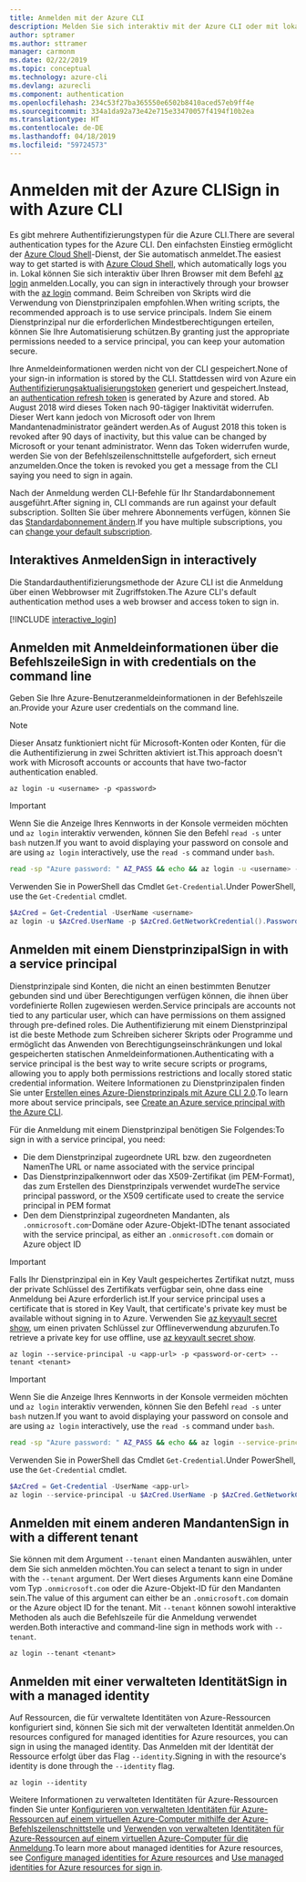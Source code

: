 ```yaml
---
title: Anmelden mit der Azure CLI
description: Melden Sie sich interaktiv mit der Azure CLI oder mit lokalen Anmeldeinformationen an.
author: sptramer
ms.author: sttramer
manager: carmonm
ms.date: 02/22/2019
ms.topic: conceptual
ms.technology: azure-cli
ms.devlang: azurecli
ms.component: authentication
ms.openlocfilehash: 234c53f27ba365550e6502b8410aced57eb9ff4e
ms.sourcegitcommit: 334a1da92a73e42e715e33470057f4194f10b2ea
ms.translationtype: HT
ms.contentlocale: de-DE
ms.lasthandoff: 04/18/2019
ms.locfileid: "59724573"
---
```

# <a name="sign-in-with-azure-cli"></a><span data-ttu-id="fdb48-103">Anmelden mit der Azure CLI</span><span class="sxs-lookup"><span data-stu-id="fdb48-103">Sign in with Azure CLI</span></span> 

<span data-ttu-id="fdb48-104">Es gibt mehrere Authentifizierungstypen für die Azure CLI.</span><span class="sxs-lookup"><span data-stu-id="fdb48-104">There are several authentication types for the Azure CLI.</span></span> <span data-ttu-id="fdb48-105">Den einfachsten Einstieg ermöglicht der [Azure Cloud Shell](/azure/cloud-shell/overview)-Dienst, der Sie automatisch anmeldet.</span><span class="sxs-lookup"><span data-stu-id="fdb48-105">The easiest way to get started is with [Azure Cloud Shell](/azure/cloud-shell/overview), which automatically logs you in.</span></span>
<span data-ttu-id="fdb48-106">Lokal können Sie sich interaktiv über Ihren Browser mit dem Befehl [az login](/cli/azure/reference-index#az-login) anmelden.</span><span class="sxs-lookup"><span data-stu-id="fdb48-106">Locally, you can sign in interactively through your browser with the [az login](/cli/azure/reference-index#az-login) command.</span></span> <span data-ttu-id="fdb48-107">Beim Schreiben von Skripts wird die Verwendung von Dienstprinzipalen empfohlen.</span><span class="sxs-lookup"><span data-stu-id="fdb48-107">When writing scripts, the recommended approach is to use service principals.</span></span> <span data-ttu-id="fdb48-108">Indem Sie einem Dienstprinzipal nur die erforderlichen Mindestberechtigungen erteilen, können Sie Ihre Automatisierung schützen.</span><span class="sxs-lookup"><span data-stu-id="fdb48-108">By granting just the appropriate permissions needed to a service principal, you can keep your automation secure.</span></span>

<span data-ttu-id="fdb48-109">Ihre Anmeldeinformationen werden nicht von der CLI gespeichert.</span><span class="sxs-lookup"><span data-stu-id="fdb48-109">None of your sign-in information is stored by the CLI.</span></span> <span data-ttu-id="fdb48-110">Stattdessen wird von Azure ein [Authentifizierungsaktualisierungstoken](https://docs.microsoft.com/en-us/azure/active-directory/develop/v1-id-and-access-tokens#refresh-tokens) generiert und gespeichert.</span><span class="sxs-lookup"><span data-stu-id="fdb48-110">Instead, an [authentication refresh token](https://docs.microsoft.com/en-us/azure/active-directory/develop/v1-id-and-access-tokens#refresh-tokens) is generated by Azure and stored.</span></span> <span data-ttu-id="fdb48-111">Ab August 2018 wird dieses Token nach 90-tägiger Inaktivität widerrufen. Dieser Wert kann jedoch von Microsoft oder von Ihrem Mandantenadministrator geändert werden.</span><span class="sxs-lookup"><span data-stu-id="fdb48-111">As of August 2018 this token is revoked after 90 days of inactivity, but this value can be changed by Microsoft or your tenant administrator.</span></span> <span data-ttu-id="fdb48-112">Wenn das Token widerrufen wurde, werden Sie von der Befehlszeilenschnittstelle aufgefordert, sich erneut anzumelden.</span><span class="sxs-lookup"><span data-stu-id="fdb48-112">Once the token is revoked you get a message from the CLI saying you need to sign in again.</span></span>

<span data-ttu-id="fdb48-113">Nach der Anmeldung werden CLI-Befehle für Ihr Standardabonnement ausgeführt.</span><span class="sxs-lookup"><span data-stu-id="fdb48-113">After signing in, CLI commands are run against your default subscription.</span></span> <span data-ttu-id="fdb48-114">Sollten Sie über mehrere Abonnements verfügen, können Sie das [Standardabonnement ändern](manage-azure-subscriptions-azure-cli.md).</span><span class="sxs-lookup"><span data-stu-id="fdb48-114">If you have multiple subscriptions, you can [change your default subscription](manage-azure-subscriptions-azure-cli.md).</span></span>

## <a name="sign-in-interactively"></a><span data-ttu-id="fdb48-115">Interaktives Anmelden</span><span class="sxs-lookup"><span data-stu-id="fdb48-115">Sign in interactively</span></span>

<span data-ttu-id="fdb48-116">Die Standardauthentifizierungsmethode der Azure CLI ist die Anmeldung über einen Webbrowser mit Zugriffstoken.</span><span class="sxs-lookup"><span data-stu-id="fdb48-116">The Azure CLI's default authentication method uses a web browser and access token to sign in.</span></span>

[!INCLUDE [interactive_login](includes/interactive-login.md)]

## <a name="sign-in-with-credentials-on-the-command-line"></a><span data-ttu-id="fdb48-117">Anmelden mit Anmeldeinformationen über die Befehlszeile</span><span class="sxs-lookup"><span data-stu-id="fdb48-117">Sign in with credentials on the command line</span></span>

<span data-ttu-id="fdb48-118">Geben Sie Ihre Azure-Benutzeranmeldeinformationen in der Befehlszeile an.</span><span class="sxs-lookup"><span data-stu-id="fdb48-118">Provide your Azure user credentials on the command line.</span></span>

> [!Note]
> <span data-ttu-id="fdb48-119">Dieser Ansatz funktioniert nicht für Microsoft-Konten oder Konten, für die die Authentifizierung in zwei Schritten aktiviert ist.</span><span class="sxs-lookup"><span data-stu-id="fdb48-119">This approach doesn't work with Microsoft accounts or accounts that have two-factor authentication enabled.</span></span>

```azurecli-interactive
az login -u <username> -p <password>
```

> [!IMPORTANT]
> <span data-ttu-id="fdb48-120">Wenn Sie die Anzeige Ihres Kennworts in der Konsole vermeiden möchten und `az login` interaktiv verwenden, können Sie den Befehl `read -s` unter `bash` nutzen.</span><span class="sxs-lookup"><span data-stu-id="fdb48-120">If you want to avoid displaying your password on console and are using `az login` interactively, use the `read -s` command under `bash`.</span></span>
>
> ```bash
> read -sp "Azure password: " AZ_PASS && echo && az login -u <username> -p $AZ_PASS
> ```
>
> <span data-ttu-id="fdb48-121">Verwenden Sie in PowerShell das Cmdlet `Get-Credential`.</span><span class="sxs-lookup"><span data-stu-id="fdb48-121">Under PowerShell, use the `Get-Credential` cmdlet.</span></span>
>
> ```powershell
> $AzCred = Get-Credential -UserName <username>
> az login -u $AzCred.UserName -p $AzCred.GetNetworkCredential().Password
> ```

## <a name="sign-in-with-a-service-principal"></a><span data-ttu-id="fdb48-122">Anmelden mit einem Dienstprinzipal</span><span class="sxs-lookup"><span data-stu-id="fdb48-122">Sign in with a service principal</span></span>

<span data-ttu-id="fdb48-123">Dienstprinzipale sind Konten, die nicht an einen bestimmten Benutzer gebunden sind und über Berechtigungen verfügen können, die ihnen über vordefinierte Rollen zugewiesen werden.</span><span class="sxs-lookup"><span data-stu-id="fdb48-123">Service principals are accounts not tied to any particular user, which can have permissions on them assigned through pre-defined roles.</span></span> <span data-ttu-id="fdb48-124">Die Authentifizierung mit einem Dienstprinzipal ist die beste Methode zum Schreiben sicherer Skripts oder Programme und ermöglicht das Anwenden von Berechtigungseinschränkungen und lokal gespeicherten statischen Anmeldeinformationen.</span><span class="sxs-lookup"><span data-stu-id="fdb48-124">Authenticating with a service principal is the best way to write secure scripts or programs, allowing you to apply both permissions restrictions and locally stored static credential information.</span></span> <span data-ttu-id="fdb48-125">Weitere Informationen zu Dienstprinzipalen finden Sie unter [Erstellen eines Azure-Dienstprinzipals mit Azure CLI 2.0](create-an-azure-service-principal-azure-cli.md).</span><span class="sxs-lookup"><span data-stu-id="fdb48-125">To learn more about service principals, see [Create an Azure service principal with the Azure CLI](create-an-azure-service-principal-azure-cli.md).</span></span>

<span data-ttu-id="fdb48-126">Für die Anmeldung mit einem Dienstprinzipal benötigen Sie Folgendes:</span><span class="sxs-lookup"><span data-stu-id="fdb48-126">To sign in with a service principal, you need:</span></span>

* <span data-ttu-id="fdb48-127">Die dem Dienstprinzipal zugeordnete URL bzw. den zugeordneten Namen</span><span class="sxs-lookup"><span data-stu-id="fdb48-127">The URL or name associated with the service principal</span></span>
* <span data-ttu-id="fdb48-128">Das Dienstprinzipalkennwort oder das X509-Zertifikat (im PEM-Format), das zum Erstellen des Dienstprinzipals verwendet wurde</span><span class="sxs-lookup"><span data-stu-id="fdb48-128">The service principal password, or the X509 certificate used to create the service principal in PEM format</span></span>
* <span data-ttu-id="fdb48-129">Den dem Dienstprinzipal zugeordneten Mandanten, als `.onmicrosoft.com`-Domäne oder Azure-Objekt-ID</span><span class="sxs-lookup"><span data-stu-id="fdb48-129">The tenant associated with the service principal, as either an `.onmicrosoft.com` domain or Azure object ID</span></span>

> [!IMPORTANT]
>
> <span data-ttu-id="fdb48-130">Falls Ihr Dienstprinzipal ein in Key Vault gespeichertes Zertifikat nutzt, muss der private Schlüssel des Zertifikats verfügbar sein, ohne dass eine Anmeldung bei Azure erforderlich ist.</span><span class="sxs-lookup"><span data-stu-id="fdb48-130">If your service principal uses a certificate that is stored in Key Vault, that certificate's private key must be available without signing in to Azure.</span></span> <span data-ttu-id="fdb48-131">Verwenden Sie [az keyvault secret show](/cli/azure/keyvault/secret), um einen privaten Schlüssel zur Offlineverwendung abzurufen.</span><span class="sxs-lookup"><span data-stu-id="fdb48-131">To retrieve a private key for use offline, use [az keyvault secret show](/cli/azure/keyvault/secret).</span></span>

```azurecli-interactive
az login --service-principal -u <app-url> -p <password-or-cert> --tenant <tenant>
```

> [!IMPORTANT]
> <span data-ttu-id="fdb48-132">Wenn Sie die Anzeige Ihres Kennworts in der Konsole vermeiden möchten und `az login` interaktiv verwenden, können Sie den Befehl `read -s` unter `bash` nutzen.</span><span class="sxs-lookup"><span data-stu-id="fdb48-132">If you want to avoid displaying your password on console and are using `az login` interactively, use the `read -s` command under `bash`.</span></span>
>
> ```bash
> read -sp "Azure password: " AZ_PASS && echo && az login --service-principal -u <app-url> -p $AZ_PASS --tenant <tenant>
> ```
>
> <span data-ttu-id="fdb48-133">Verwenden Sie in PowerShell das Cmdlet `Get-Credential`.</span><span class="sxs-lookup"><span data-stu-id="fdb48-133">Under PowerShell, use the `Get-Credential` cmdlet.</span></span>
>
> ```powershell
> $AzCred = Get-Credential -UserName <app-url>
> az login --service-principal -u $AzCred.UserName -p $AzCred.GetNetworkCredential().Password --tenant <tenant>
> ```

## <a name="sign-in-with-a-different-tenant"></a><span data-ttu-id="fdb48-134">Anmelden mit einem anderen Mandanten</span><span class="sxs-lookup"><span data-stu-id="fdb48-134">Sign in with a different tenant</span></span>

<span data-ttu-id="fdb48-135">Sie können mit dem Argument `--tenant` einen Mandanten auswählen, unter dem Sie sich anmelden möchten.</span><span class="sxs-lookup"><span data-stu-id="fdb48-135">You can select a tenant to sign in under with the `--tenant` argument.</span></span> <span data-ttu-id="fdb48-136">Der Wert dieses Arguments kann eine Domäne vom Typ `.onmicrosoft.com` oder die Azure-Objekt-ID für den Mandanten sein.</span><span class="sxs-lookup"><span data-stu-id="fdb48-136">The value of this argument can either be an `.onmicrosoft.com` domain or the Azure object ID for the tenant.</span></span> <span data-ttu-id="fdb48-137">Mit `--tenant` können sowohl interaktive Methoden als auch die Befehlszeile für die Anmeldung verwendet werden.</span><span class="sxs-lookup"><span data-stu-id="fdb48-137">Both interactive and command-line sign in methods work with `--tenant`.</span></span>

```azurecli-interactive
az login --tenant <tenant>
```

## <a name="sign-in-with-a-managed-identity"></a><span data-ttu-id="fdb48-138">Anmelden mit einer verwalteten Identität</span><span class="sxs-lookup"><span data-stu-id="fdb48-138">Sign in with a managed identity</span></span>

<span data-ttu-id="fdb48-139">Auf Ressourcen, die für verwaltete Identitäten von Azure-Ressourcen konfiguriert sind, können Sie sich mit der verwalteten Identität anmelden.</span><span class="sxs-lookup"><span data-stu-id="fdb48-139">On resources configured for managed identities for Azure resources, you can sign in using the managed identity.</span></span> <span data-ttu-id="fdb48-140">Das Anmelden mit der Identität der Ressource erfolgt über das Flag `--identity`.</span><span class="sxs-lookup"><span data-stu-id="fdb48-140">Signing in with the resource's identity is done through the `--identity` flag.</span></span>

```azurecli-interactive
az login --identity
```

<span data-ttu-id="fdb48-141">Weitere Informationen zu verwalteten Identitäten für Azure-Ressourcen finden Sie unter [Konfigurieren von verwalteten Identitäten für Azure-Ressourcen auf einem virtuellen Azure-Computer mithilfe der Azure-Befehlszeilenschnittstelle](https://docs.microsoft.com/en-us/azure/active-directory/managed-identities-azure-resources/qs-configure-cli-windows-vm) und [Verwenden von verwalteten Identitäten für Azure-Ressourcen auf einem virtuellen Azure-Computer für die Anmeldung](https://docs.microsoft.com/en-us/azure/active-directory/managed-identities-azure-resources/how-to-use-vm-sign-in).</span><span class="sxs-lookup"><span data-stu-id="fdb48-141">To learn more about managed identities for Azure resources, see [Configure managed identities for Azure resources](https://docs.microsoft.com/en-us/azure/active-directory/managed-identities-azure-resources/qs-configure-cli-windows-vm) and [Use managed identities for Azure resources for sign in](https://docs.microsoft.com/en-us/azure/active-directory/managed-identities-azure-resources/how-to-use-vm-sign-in).</span></span>
